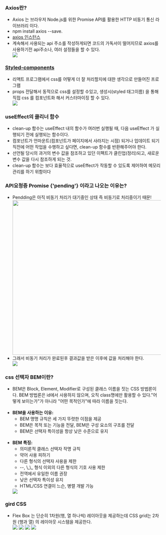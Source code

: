 <h3>Axios란?</h3>
<ul>
    <li>Axios 는 브라우저 Node.js를 위한 Promise API를 활용한 HTTP 비동기 통신 라이브러리 이다.</li>
    <li>npm install axios --save.</li>
    <li><a href='https://yamoo9.github.io/axios/guide/api.html#http-%EB%A9%94%EC%84%9C%EB%93%9C-%EB%B3%84%EC%B9%AD'>axios 인스턴스</a></li>
    <li>계속해서 사용되는 api 주소를 작성하게되면 코드의 가독서이 떨어지므로 axios를 사용하기전 api주소나, 여러 설정들을 할 수 있다.</li>
    <img src='./noteImg/axiosInstance.png'/>
</ul>
<h3><a href='https://styled-components.com/'>Styled-components</a></h3>
    <ul>
    <li>리액트 프로그램에서 css를 어떻게 더 잘 처리할지에 대한 생각으로 만들어진 프로그램</li>
    <li>props 전달해서 동적으로 css를 설정할 수있고, 생성시(styled 태그이름) 을 통해 직접 css 를 컴포넌트화 해서 커스터마이징 할 수 있다. </li>
    <img src='./noteImg/styledComponents.png'/>
</ul>

<h3>useEffect의  클리너 함수 </h3>
    <ul>
        <li>clean-up 함수는 useEffect 내의 함수가 여러번 실행될 때, 다음 useEffect 가 실행되기 전에 실행되는 함수이다.</li> 
        <li>컴포넌트가 언마운트(컴포넌트가 페이지에서 사라지는 시점) 되거나 업데이트 되기 직전에 어떤 작업을 수행하고 싶다면, clean-up 함수를 반환해주어야 한다.</li> 
        <li>선언될 당시의 과거의 변수 값을 참조하고 있던 이펙트가 클린업(정리)되고, 새로운 변수 값을 다시 참조하게 되는 것.</li> 
        <li>clean-up 함수는 보다 효율적으로 useEffect가 작동할 수 있도록 제어하여 메모리 관리를 하기 위함이다</li> 
    </ul>

<h3>API요청중 Promise {'pending'} 이라고 나오는 이유는? </h3>
    <ul>
        <li>Pendding은 아직 비동기 처리가 대기중인 상태 즉 비동기로 처리중이기 때문!</li> 
        <img src='./noteImg/syncAsync.png' style='width:500px; height:500px'/>
        <li>그래서 비동기 처리가 완료된후 결과값을 받은 이후에 값을 처리해야 한다.</li> 
        <img src='./noteImg/syncSolution.png' />
    </ul>

<h3>css 선택자 BEM이란?</h3>
<ul>
    <li>
        BEM은 Block, Element, Modifier로 구성된 클래스 이름을 짓는 CSS 방법론이다.
        BEM 방법론은 id에서 사용하지 않으며, 오직 class명에만 활용할 수 있다."어떻게 보이는가"가 아니라 "어떤 목적인가"에 따라 이름을 짓는다.
    </li>
    <br>
    <li>
        <strong>BEM을 사용하는 이유:</strong>
        <ul>
            <li>
                BEM 명명 규칙은 세 가지 뚜렷한 이점을 제공
            </li>
            <li>BEM은 목적 또는 기능을 전달, BEM은 구성 요소의 구조를 전달 </li>
            <li> BEM은 선택자 특이성을 항상 낮은 수준으로 유지 </li>
        </ul>
    </li> <br>
    <li>
     <strong>BEM 특징:</strong>
      <ul>
            <li>
               의미론적 클래스 선택자 작명 규칙
            </li>
            <li>약어 사용 피하기 </li>
            <li> 다른 형식의 선택자 사용을 제한 </li>
            <li> --, \_\_ 형식 이외의 다른 형식의 기호 사용 제한 </li>
            <li>전역에서 유일한 이름 권장 </li>
            <li>낮은 선택자 특이성 유지 </li>
            <li>HTML/CSS 연결이 느슨, 병렬 개발 가능</li>
        </ul>
       <img src='./noteImg/BEM.png'/>
</ul>

<h3>gird CSS</h3>
<ul>
    <li>Flex Box 는 단순히 1차원(행, 열 하나씩) 레이아웃을 제공하는데 CSS grid는 2차원 (행과 열) 의 레이아웃 시스템을 제공한다.</li>
    <img src='./noteImg/gridTemplate.png'/>
    <img src='./noteImg/gridRepeat.png'/>
    <img src='./noteImg/grid1Fr.png'/>
    <img src='./noteImg/gridStartEnd.png'/>
</ul>
